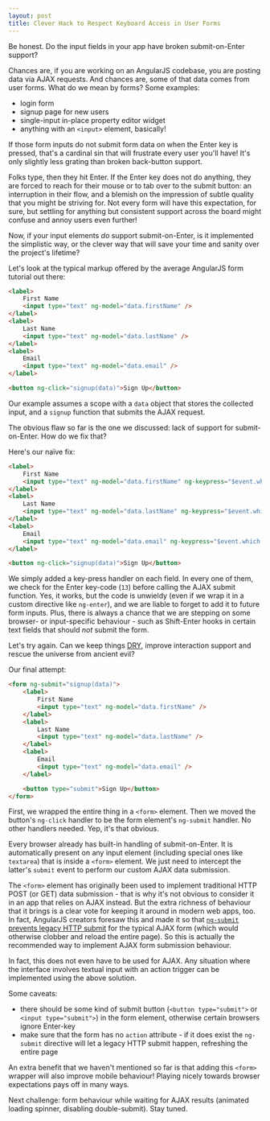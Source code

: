 ```yaml
---
layout: post
title: Clever Hack to Respect Keyboard Access in User Forms
---
```


Be honest. Do the input fields in your app have broken submit-on-Enter support?

Chances are, if you are working on an AngularJS codebase, you are posting data via AJAX requests. And chances are, some of that data comes from user forms. What do we mean by forms? Some examples:

* login form
* signup page for new users
* single-input in-place property editor widget
* anything with an `<input>` element, basically!

If those form inputs do not submit form data on when the Enter key is pressed, that's a cardinal sin that will frustrate every user you'll have! It's only slightly less grating than broken back-button support.

Folks type, then they hit Enter. If the Enter key does not do anything, they are forced to reach for their mouse or to tab over to the submit button: an interruption in their flow, and a blemish on the impression of subtle quality that you might be striving for. Not every form will have this expectation, for sure, but settling for anything but consistent support across the board might confuse and annoy users even further!

Now, if your input elements *do* support submit-on-Enter, is it implemented the simplistic way, or the clever way that will save your time and sanity over the project's lifetime?

Let's look at the typical markup offered by the average AngularJS form tutorial out there:

```html
<label>
    First Name
    <input type="text" ng-model="data.firstName" />
</label>
<label>
    Last Name
    <input type="text" ng-model="data.lastName" />
</label>
<label>
    Email
    <input type="text" ng-model="data.email" />
</label>

<button ng-click="signup(data)">Sign Up</button>
```

Our example assumes a scope with a `data` object that stores the collected input, and a `signup` function that submits the AJAX request.

The obvious flaw so far is the one we discussed: lack of support for submit-on-Enter. How do we fix that?

Here's our naïve fix:

```html
<label>
    First Name
    <input type="text" ng-model="data.firstName" ng-keypress="$event.which === 13 &amp;&amp; signup(data)" />
</label>
<label>
    Last Name
    <input type="text" ng-model="data.lastName" ng-keypress="$event.which === 13 &amp;&amp; signup(data)" />
</label>
<label>
    Email
    <input type="text" ng-model="data.email" ng-keypress="$event.which === 13 &amp;&amp; signup(data)" />
</label>

<button ng-click="signup(data)">Sign Up</button>
```

We simply added a key-press handler on each field. In every one of them, we check for the Enter key-code (`13`) before calling the AJAX submit function. Yes, it works, but the code is unwieldy (even if we wrap it in a custom directive like `ng-enter`), and we are liable to forget to add it to future form inputs. Plus, there is always a chance that we are stepping on some browser- or input-specific behaviour - such as Shift-Enter hooks in certain text fields that should *not* submit the form.

Let's try again. Can we keep things [DRY](https://en.wikipedia.org/wiki/Don%27t_repeat_yourself), improve interaction support and rescue the universe from ancient evil?

Our final attempt:

```html
<form ng-submit="signup(data)">
    <label>
        First Name
        <input type="text" ng-model="data.firstName" />
    </label>
    <label>
        Last Name
        <input type="text" ng-model="data.lastName" />
    </label>
    <label>
        Email
        <input type="text" ng-model="data.email" />
    </label>

    <button type="submit">Sign Up</button>
</form>
```

First, we wrapped the entire thing in a `<form>` element. Then we moved the button's `ng-click` handler to be the form element's `ng-submit` handler. No other handlers needed. Yep, it's that obvious.

Every browser already has built-in handling of submit-on-Enter. It is automatically present on any input element (including special ones like `textarea`) that is inside a `<form>` element. We just need to intercept the latter's `submit` event to perform our custom AJAX data submission.

The `<form>` element has originally been used to implement traditional HTTP POST (or GET) data submission - that is why it's not obvious to consider it in an app that relies on AJAX instead. But the extra richness of behaviour that it brings is a clear vote for keeping it around in modern web apps, too. In fact, AngularJS creators foresaw this and made it so that [`ng-submit` prevents legacy HTTP submit](https://docs.angularjs.org/api/ng/directive/ngSubmit) for the typical AJAX form (which would otherwise clobber and reload the entire page). So this is actually the recommended way to implement AJAX form submission behaviour.

In fact, this does not even have to be used for AJAX. Any situation where the interface involves textual input with an action trigger can be implemented using the above solution.

Some caveats:

* there should be some kind of submit button (`<button type="submit">` or `<input type="submit">`) in the form element, otherwise certain browsers ignore Enter-key
* make sure that the form has no `action` attribute - if it does exist the `ng-submit` directive will let a legacy HTTP submit happen, refreshing the entire page

An extra benefit that we haven't mentioned so far is that adding this `<form>` wrapper will also improve mobile behaviour! Playing nicely towards browser expectations pays off in many ways.

Next challenge: form behaviour while waiting for AJAX results (animated loading spinner, disabling double-submit). Stay tuned.
